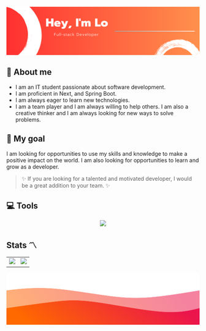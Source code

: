 ![header](./img/banner.png)

## 🚀 About me

- I am an IT student passionate about software development. 
- I am proficient in Next, and Spring Boot.
- I am always eager to learn new technologies. 
- I am a team player and I am always willing to help others. I am also a creative thinker and I am always looking for new ways to solve problems.

## 💫 My goal

 I am looking for opportunities to use my skills and knowledge to make a positive impact on the world. I am also looking for opportunities to learn and grow as a developer.

> ✨ If you are looking for a talented and motivated developer, I would be a great addition to your team. ✨


## 💻 Tools

<p align="center">
  <a href="https://skillicons.dev">
    <img src="https://skillicons.dev/icons?i=ts,java,postgres,spring,react,nextjs,docker,aws,github,idea,vscode,postman" />
  </a>
</p>

## Stats 〽️
 
<table>
  <tr>
    <td>
      <a href="https://github.com/anuraghazra/github-readme-stats">
        <img src="https://github-readme-stats.vercel.app/api/top-langs/?username=L0ic4&layout=compact&hide=html" />
      </a>
    </td>
    <td>
      <img src="https://github-readme-stats.vercel.app/api?username=L0ic4&bg_color=30,e96443,904e95&title_color=fff&text_color=fff&show_icons=true&icon_color=fff" />
    </td>
  </tr>
</table>


![image](./img/wave.svg)
